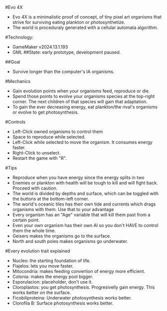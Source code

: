#Evo 4X
- Evo 4X is a minimalistic proof of concept, of tiny pixel art organisms that strive for surviving eating plankton or photosynthetize.
- The world is proceduraly generated with a cellular automata algorithm.

#Technology: 
- GameMaker v2024.13.1.193 
- GML
##State: early prototype, development paused.


##Goal
- Survive longer than the computer's IA organisms.


#Mechanics
- Gain evolution points when your organisms feed, reproduce or die.
- Spend those points to evolve your organisms species at the top-right corner. The next children of that species will gain that adaptation.
- To gain the ever decreasing energy, eat plankton/the rival's organisms or evolve to get photosynthesis.


#Controls
- Left-Click owned organisms to control them
- Space to reproduce while selected.
- Left-Click while selected to move the organism. It consumes energy faster.
- Right-Click to unselect.
- Restart the game with "R".


#Tips
- Reproduce when you have energy since the energy splits in two
- Enemies or plankton with health will be tough to kill and will fight back. Proceed with caution.
- The world is divided by depths and surface, which can be toggled with the buttons at the bottom-left corner.
- The world's oceanic tiles has their own tide and currents which drags organisms with them. Use that to your advantage
- Every organism has an "Age" variable that will kill them past from a certain point.
- Even your own organism has their own AI so you don't HAVE to control them the whole time.
- Geisers makes the organisms go to the surface.
- North and south poles makes organisms go underwater.


#Every evolution trait explained
- Nucleo: the starting foundation of life.
- Flajelos: lets you move faster.
- Mitocondria: makes feeding convertion of energy more efficient.
- Colonia: makes the energy pool bigger.
- Esporulacion: placeholder, don't use it.
- Cloroplastos: you get photosynthesis. Progresivelly gain energy. This works better on the surface.
- Ficobiliproteina: Underwater photosynthesis works better.
- Clorofila B: Surface photosynthesis works better.
